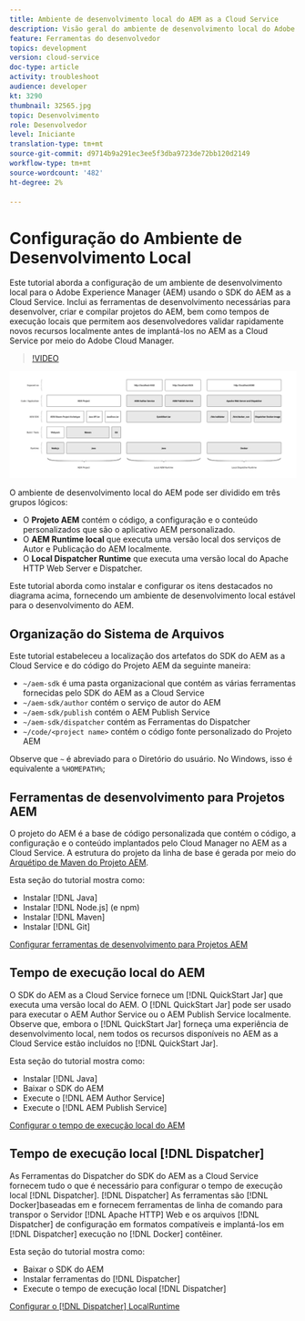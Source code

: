 ```yaml
---
title: Ambiente de desenvolvimento local do AEM as a Cloud Service
description: Visão geral do ambiente de desenvolvimento local do Adobe Experience Manager (AEM).
feature: Ferramentas do desenvolvedor
topics: development
version: cloud-service
doc-type: article
activity: troubleshoot
audience: developer
kt: 3290
thumbnail: 32565.jpg
topic: Desenvolvimento
role: Desenvolvedor
level: Iniciante
translation-type: tm+mt
source-git-commit: d9714b9a291ec3ee5f3dba9723de72bb120d2149
workflow-type: tm+mt
source-wordcount: '482'
ht-degree: 2%

---
```



# Configuração do Ambiente de Desenvolvimento Local

Este tutorial aborda a configuração de um ambiente de desenvolvimento local para o Adobe Experience Manager (AEM) usando o SDK do AEM as a Cloud Service. Inclui as ferramentas de desenvolvimento necessárias para desenvolver, criar e compilar projetos do AEM, bem como tempos de execução locais que permitem aos desenvolvedores validar rapidamente novos recursos localmente antes de implantá-los no AEM as a Cloud Service por meio do Adobe Cloud Manager.

>[!VIDEO](https://video.tv.adobe.com/v/32565/?quality=12&learn=on)

![Pilha de tecnologia de ambiente de desenvolvimento local do AEM as a Cloud Service](./assets/overview/aem-sdk-technology-stack.png)

O ambiente de desenvolvimento local do AEM pode ser dividido em três grupos lógicos:

+ O __Projeto AEM__ contém o código, a configuração e o conteúdo personalizados que são o aplicativo AEM personalizado.
+ O __AEM Runtime local__ que executa uma versão local dos serviços de Autor e Publicação do AEM localmente.
+ O __Local Dispatcher Runtime__ que executa uma versão local do Apache HTTP Web Server e Dispatcher.

Este tutorial aborda como instalar e configurar os itens destacados no diagrama acima, fornecendo um ambiente de desenvolvimento local estável para o desenvolvimento do AEM.

## Organização do Sistema de Arquivos

Este tutorial estabeleceu a localização dos artefatos do SDK do AEM as a Cloud Service e do código do Projeto AEM da seguinte maneira:

+ `~/aem-sdk` é uma pasta organizacional que contém as várias ferramentas fornecidas pelo SDK do AEM as a Cloud Service
+ `~/aem-sdk/author` contém o serviço de autor do AEM
+ `~/aem-sdk/publish` contém o AEM Publish Service
+ `~/aem-sdk/dispatcher` contém as Ferramentas do Dispatcher
+ `~/code/<project name>` contém o código fonte personalizado do Projeto AEM

Observe que `~` é abreviado para o Diretório do usuário. No Windows, isso é equivalente a `%HOMEPATH%`;

## Ferramentas de desenvolvimento para Projetos AEM

O projeto do AEM é a base de código personalizada que contém o código, a configuração e o conteúdo implantados pelo Cloud Manager no AEM as a Cloud Service. A estrutura do projeto da linha de base é gerada por meio do [Arquétipo de Maven do Projeto AEM](https://github.com/adobe/aem-project-archetype).

Esta seção do tutorial mostra como:

+ Instalar [!DNL Java]
+ Instalar [!DNL Node.js] (e npm)
+ Instalar [!DNL Maven]
+ Instalar [!DNL Git]

[Configurar ferramentas de desenvolvimento para Projetos AEM](./development-tools.md)

## Tempo de execução local do AEM

O SDK do AEM as a Cloud Service fornece um [!DNL QuickStart Jar] que executa uma versão local do AEM. O [!DNL QuickStart Jar] pode ser usado para executar o AEM Author Service ou o AEM Publish Service localmente. Observe que, embora o [!DNL QuickStart Jar] forneça uma experiência de desenvolvimento local, nem todos os recursos disponíveis no AEM as a Cloud Service estão incluídos no [!DNL QuickStart Jar].

Esta seção do tutorial mostra como:

+ Instalar [!DNL Java]
+ Baixar o SDK do AEM
+ Execute o [!DNL AEM Author Service]
+ Execute o [!DNL AEM Publish Service]

[Configurar o tempo de execução local do AEM](./aem-runtime.md)

## Tempo de execução local [!DNL Dispatcher]

As Ferramentas do Dispatcher do SDK do AEM as a Cloud Service fornecem tudo o que é necessário para configurar o tempo de execução local [!DNL Dispatcher]. [!DNL Dispatcher] As ferramentas são  [!DNL Docker]baseadas em e fornecem ferramentas de linha de comando para transpor o Servidor  [!DNL Apache HTTP] Web e os arquivos  [!DNL Dispatcher] de configuração em formatos compatíveis e implantá-los em  [!DNL Dispatcher] execução no  [!DNL Docker] contêiner.

Esta seção do tutorial mostra como:

+ Baixar o SDK do AEM
+ Instalar ferramentas do [!DNL Dispatcher]
+ Execute o tempo de execução local [!DNL Dispatcher]

[Configurar o  [!DNL Dispatcher] LocalRuntime](./dispatcher-tools.md)
